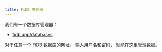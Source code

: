 ```yaml
---
title: FiDB 管理器
---
```


我们有一个数据库管理器：

- [fidb.app/databases](https://fidb.app/databases)

对于任意一个 FiDB 数据库的网址，
输入用户名和密码，
就能在这里管理数据。
